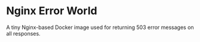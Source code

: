 # Nginx Error World

A tiny Nginx-based Docker image used for returning 503 error messages on all responses.
